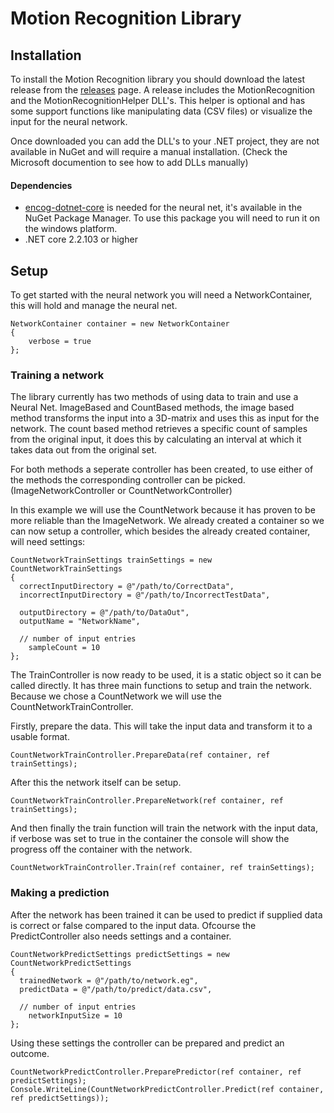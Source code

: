 # Motion Recognition Library

## Installation
To install the Motion Recognition library you should download the latest release from the [releases](https://github.com/JordyForNow/KBS-SE3_VR-Rehabilitation-Data/releases) page.
A release includes the MotionRecognition and the MotionRecognitionHelper DLL's. This helper is optional and has some support functions like manipulating data (CSV files) or visualize the input for the neural network.

Once downloaded you can add the DLL's to your .NET project, they are not available in NuGet and will require a manual installation. (Check the Microsoft documention to see how to add DLLs manually)

#### Dependencies
* [encog-dotnet-core](https://github.com/jeffheaton/encog-dotnet-core) is needed for the neural net, it's available in the NuGet Package Manager. To use this package you will need to run it on the windows platform.
* .NET core 2.2.103 or higher

## Setup
To get started with the neural network you will need a NetworkContainer, this will hold and manage the neural net.

```
NetworkContainer container = new NetworkContainer
{
	verbose = true
};
```
### Training a network
The library currently has two methods of using data to train and use a Neural Net. ImageBased and CountBased methods, the image based method transforms the input into a 3D-matrix and uses this as input for the network. The count based method retrieves a specific count of samples from the original input, it does this by calculating an interval at which it takes data out from the original set. 

For both methods a seperate controller has been created, to use either of the methods the corresponding controller can be picked. (ImageNetworkController or CountNetworkController) 

In this example we will use the CountNetwork because it has proven to be more reliable than the ImageNetwork. We already created a container so we can now setup a controller, which besides the already created container, will need settings:

```
CountNetworkTrainSettings trainSettings = new CountNetworkTrainSettings
{
  correctInputDirectory = @"/path/to/CorrectData",
  incorrectInputDirectory = @"/path/to/IncorrectTestData",

  outputDirectory = @"/path/to/DataOut",
  outputName = "NetworkName",

  // number of input entries
	sampleCount = 10
};
```

The TrainController is now ready to be used, it is a static object so it can be called directly. It has three main functions to setup and train the network. Because we chose a CountNetwork we will use the CountNetworkTrainController.

Firstly, prepare the data. This will take the input data and transform it to a usable format.
```
CountNetworkTrainController.PrepareData(ref container, ref trainSettings);
```

After this the network itself can be setup.
```
CountNetworkTrainController.PrepareNetwork(ref container, ref trainSettings);
```

And then finally the train function will train the network with the input data, if verbose was set to true in the container the console will show the progress off the container with the network.
```
CountNetworkTrainController.Train(ref container, ref trainSettings);
```

### Making a prediction
After the network has been trained it can be used to predict if supplied data is correct or false compared to the input data. Ofcourse the PredictController also needs settings and a container. 
```
CountNetworkPredictSettings predictSettings = new CountNetworkPredictSettings
{
  trainedNetwork = @"/path/to/network.eg",
  predictData = @"/path/to/predict/data.csv",

  // number of input entries
	networkInputSize = 10
};
```

Using these settings the controller can be prepared and predict an outcome.
```
CountNetworkPredictController.PreparePredictor(ref container, ref predictSettings);
Console.WriteLine(CountNetworkPredictController.Predict(ref container, ref predictSettings));
```



